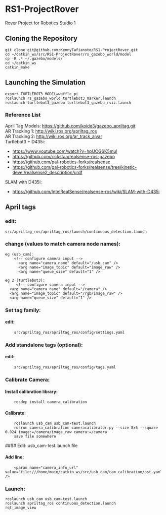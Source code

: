 # RS1-ProjectRover
Rover Project for Robotics Studio 1

## Cloning the Repository
    git clone git@github.com:KennyTafianoto/RS1-ProjectRover.git
    cd ~/catkin_ws/src/RS1-ProjectRover/rs_gazebo_world/model
    cp -R .* ~/.gazebo/models/
    cd ~/catkin_ws
    catkin_make

## Launching the Simulation
    export TURTLEBOT3_MODEL=waffle_pi
    roslaunch rs_gazebo_world turtlebot3_marker.launch
    roslaunch turtlebot3_gazebo turtlebot3_gazebo_rviz.launch

### Reference List
April Tag Models: https://github.com/koide3/gazebo_apriltag.git  
AR Tracking 1: http://wiki.ros.org/apriltag_ros  
AR Tracking 2: http://wiki.ros.org/ar_track_alvar  
Turtlebot3 + D435i:
- https://www.youtube.com/watch?v=hpUCG6K5muI
- https://github.com/rickstaa/realsense-ros-gazebo
- https://github.com/pal-robotics-forks/realsense
- https://github.com/pal-robotics-forks/realsense/tree/kinetic-devel/realsense2_description/urdf

SLAM with D435i:
- https://github.com/IntelRealSense/realsense-ros/wiki/SLAM-with-D435i


## April tags
### edit:
    src/apriltag_ros/apriltag_ros/launch/continuous_detection.launch
### change (values to match camera node names):
    eg (usb_cam):
        <!-- configure camera input -->
          <arg name="camera_name" default="/usb_cam" />
          <arg name="image_topic" default="image_raw" />
          <arg name="queue_size" default="1" />
    
    eg 2 (turtlebot3):
         <!-- configure camera input -->
      <arg name="camera_name" default="/camera" />
      <arg name="image_topic" default="/rgb/image_raw" />
      <arg name="queue_size" default="1" />

### Set tag family:
#### edit:
        src/apriltag_ros/apriltag_ros/config/settings.yaml

### Add standalone tags (optional):
#### edit:
        src/apriltag_ros/apriltag_ros/config/tags.yaml

    
### Calibrate Camera:
#### Install calibration library:
        rosdep install camera_calibration

#### Calibrate:
        roslaunch usb_cam usb_cam-test.launch
        rosrun camera_calibration cameracalibrator.py --size 8x6 --square 0.024 image:=/camera/image_raw camera:=/camera
        save file somewhere
    
##$# Edit:
    usb_cam-test.launch file

#### Add line:
        <param name="camera_info_url" value="file:///home/main/catkin_ws/src/usb_cam/cam_calibration/ost.yaml" />
    

### Launch:
    roslaunch usb_cam usb_cam-test.launch
    roslaunch apriltag_ros continuous_detection.launch
    rqt_image_view
        
